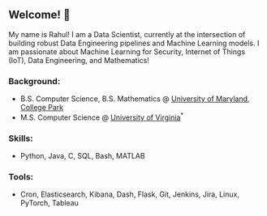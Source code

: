 ## Welcome! :wave:

My name is Rahul! I am a Data Scientist, currently at the intersection of building robust Data Engineering pipelines and Machine Learning models. I am passionate about Machine Learning for Security, Internet of Things (IoT), Data Engineering, and Mathematics!

### Background:
- B.S. Computer Science, B.S. Mathematics @ [University of Maryland, College Park](https://umd.edu/)
- M.S. Computer Science @ [University of Virginia](https://www.virginia.edu/)<sup>*</sup>

### Skills:
- Python, Java, C, SQL, Bash, MATLAB

### Tools:
- Cron, Elasticsearch, Kibana, Dash, Flask, Git, Jenkins, Jira, Linux, PyTorch, Tableau
